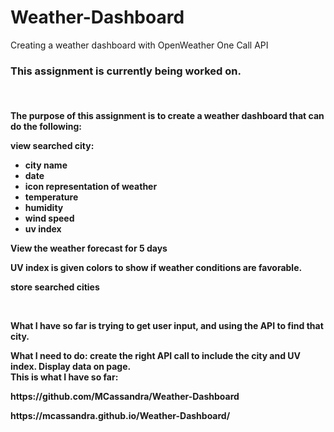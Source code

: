 # Weather-Dashboard
Creating a weather dashboard with OpenWeather One Call API
<h3>This assignment is currently being worked on.</h3>
<br>
<h4>The purpose of this assignment is to create a weather dashboard that can do the following: 
<p>view searched city:</p>
<ul><li>city name</li>
<li>date</li>
<li>icon representation of weather</li>
<li>temperature</li>
<li>humidity</li>
<li>wind speed</li>
<li>uv index</li></ul>
<p>View the weather forecast for 5 days</p>
<p>UV index is given colors to show if weather conditions are favorable.</p>
<p>store searched cities</p>
<br>
<p>What I have so far is trying to get user input, and using the API to find that city. 
<p>What I need to do: create the right API call to include the city and UV index. Display data on page.
<br>
This is what I have so far:
<p>https://github.com/MCassandra/Weather-Dashboard</p>
<p>https://mcassandra.github.io/Weather-Dashboard/</p>